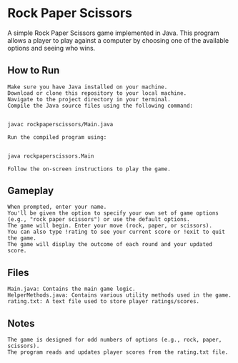# Rock Paper Scissors


A simple Rock Paper Scissors game implemented in Java. This program allows a player to play against a computer by choosing one of the available options and seeing who wins.

## How to Run

    Make sure you have Java installed on your machine.
    Download or clone this repository to your local machine.
    Navigate to the project directory in your terminal.
    Compile the Java source files using the following command:

```bash

javac rockpaperscissors/Main.java
```
    Run the compiled program using:

```bash

java rockpaperscissors.Main
```
    Follow the on-screen instructions to play the game.

## Gameplay

    When prompted, enter your name.
    You'll be given the option to specify your own set of game options (e.g., "rock paper scissors") or use the default options.
    The game will begin. Enter your move (rock, paper, or scissors).
    You can also type !rating to see your current score or !exit to quit the game.
    The game will display the outcome of each round and your updated score.

## Files

    Main.java: Contains the main game logic.
    HelperMethods.java: Contains various utility methods used in the game.
    rating.txt: A text file used to store player ratings/scores.

## Notes

    The game is designed for odd numbers of options (e.g., rock, paper, scissors).
    The program reads and updates player scores from the rating.txt file.
